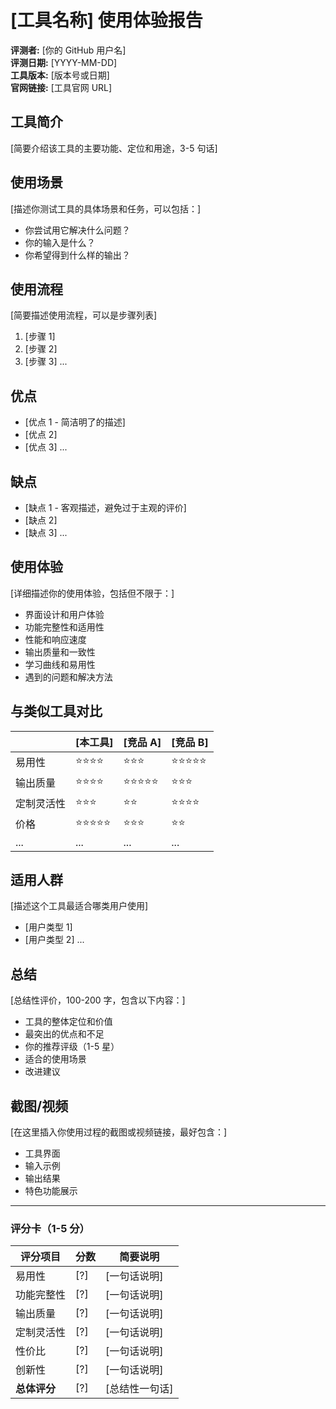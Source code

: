 # [工具名称] 使用体验报告

**评测者:** [你的 GitHub 用户名]  
**评测日期:** [YYYY-MM-DD]  
**工具版本:** [版本号或日期]  
**官网链接:** [工具官网 URL]

## 工具简介

[简要介绍该工具的主要功能、定位和用途，3-5 句话]

## 使用场景

[描述你测试工具的具体场景和任务，可以包括：]

- 你尝试用它解决什么问题？
- 你的输入是什么？
- 你希望得到什么样的输出？

## 使用流程

[简要描述使用流程，可以是步骤列表]

1. [步骤 1]
2. [步骤 2]
3. [步骤 3]
   ...

## 优点

- [优点 1 - 简洁明了的描述]
- [优点 2]
- [优点 3]
  ...

## 缺点

- [缺点 1 - 客观描述，避免过于主观的评价]
- [缺点 2]
- [缺点 3]
  ...

## 使用体验

[详细描述你的使用体验，包括但不限于：]

- 界面设计和用户体验
- 功能完整性和适用性
- 性能和响应速度
- 输出质量和一致性
- 学习曲线和易用性
- 遇到的问题和解决方法

## 与类似工具对比

|            | [本工具]   | [竞品 A]   | [竞品 B]   |
| ---------- | ---------- | ---------- | ---------- |
| 易用性     | ⭐⭐⭐⭐   | ⭐⭐⭐     | ⭐⭐⭐⭐⭐ |
| 输出质量   | ⭐⭐⭐⭐   | ⭐⭐⭐⭐⭐ | ⭐⭐⭐     |
| 定制灵活性 | ⭐⭐⭐     | ⭐⭐       | ⭐⭐⭐⭐   |
| 价格       | ⭐⭐⭐⭐⭐ | ⭐⭐⭐     | ⭐⭐       |
| ...        | ...        | ...        | ...        |

## 适用人群

[描述这个工具最适合哪类用户使用]

- [用户类型 1]
- [用户类型 2]
  ...

## 总结

[总结性评价，100-200 字，包含以下内容：]

- 工具的整体定位和价值
- 最突出的优点和不足
- 你的推荐评级（1-5 星）
- 适合的使用场景
- 改进建议

## 截图/视频

[在这里插入你使用过程的截图或视频链接，最好包含：]

- 工具界面
- 输入示例
- 输出结果
- 特色功能展示

---

### 评分卡（1-5 分）

| 评分项目     | 分数 | 简要说明       |
| ------------ | ---- | -------------- |
| 易用性       | [?]  | [一句话说明]   |
| 功能完整性   | [?]  | [一句话说明]   |
| 输出质量     | [?]  | [一句话说明]   |
| 定制灵活性   | [?]  | [一句话说明]   |
| 性价比       | [?]  | [一句话说明]   |
| 创新性       | [?]  | [一句话说明]   |
| **总体评分** | [?]  | [总结性一句话] |
